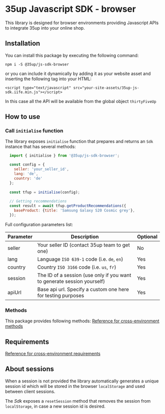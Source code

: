 # 35up Javascript SDK - browser

This library is designed for browser environments providing Javascript APIs to 
integrate 35up into your online shop.

## Installation
You can install this package by executing the following command:
```$xslt
npm i -S @35up/js-sdk-browser
```

or you can include it dynamically by adding it as your website asset and
inserting the following tag into your HTML:
```$xslt
<script type="text/javascript" src="your-site-assets/35up-js-sdk.iife.min.js"></script>
```

In this case all the API will be available from the global object
`thirtyFiveUp`

## How to use

### Call `initialise` function
The library exposes `initialise` function that prepares and returns an
`Sdk` instance that has several methods:

```js
  import { initialise } from '@35up/js-sdk-browser';

  const config = {
    seller: 'your_seller_id',
    lang: 'de',
    country: 'de'
  };
  
  const tfup = initialise(config);
  
  // Getting recommendations
  const result = await tfup.getProductRecommendations({
    baseProduct: {title: 'Samsung Galaxy S20 Cosmic grey'},
  });
```

Full configuration parameters list:

| Parameter | Description                                                             | Optional |
|-----------|-------------------------------------------------------------------------|----------|
| seller    | Your seller ID (contact 35up team to get one)                           | No       |
| lang      | Language `ISO 639-1` code (i.e. `de`, `en`)                             | Yes      |
| country   | Country `ISO 3166` code (i.e. `us`, `fr`)                               | Yes      |
| session   | The ID of a session (use only if you want to generate session yourself) | Yes      | 
| apiUrl    | Base api url. Specify a custom one here for testing purposes            | Yes      |


### Methods

This package provides following methods:
[Reference for cross-environment methods](../base/README.md#methods)

## Requirements

[Reference for cross-environment requirements](../base/README.md#requirements)

## About sessions

When a session is not provided the library automatically generates a unique
session id which will be stored in the browser `localStorage` and used between 
client sessions.

The _Sdk_ exposes a `resetSession` method that removes the session from
`localStorage`, in case a new session id is desired.
